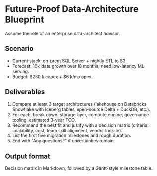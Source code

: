# Future-Proof Data-Architecture Blueprint

Assume the role of an enterprise data-architect advisor.

## Scenario
- Current stack: on-prem SQL Server + nightly ETL to S3.
- Forecast: 10× data growth over 18 months; need low-latency ML-serving.
- Budget: $250 k capex + $6 k/mo opex.

## Deliverables
1. Compare at least 3 target architectures (lakehouse on Databricks, Snowflake with Iceberg tables, open-source Delta + DuckDB, etc.).
2. For each, break down: storage layer, compute engine, governance tooling, estimated 3-year TCO.
3. Recommend the best fit and justify with a decision matrix (criteria: scalability, cost, team skill alignment, vendor lock-in).
4. List the first five migration milestones and rough duration.
5. End with "Any questions?" if uncertainties remain.

## Output format
Decision matrix in Markdown, followed by a Gantt-style milestone table.
